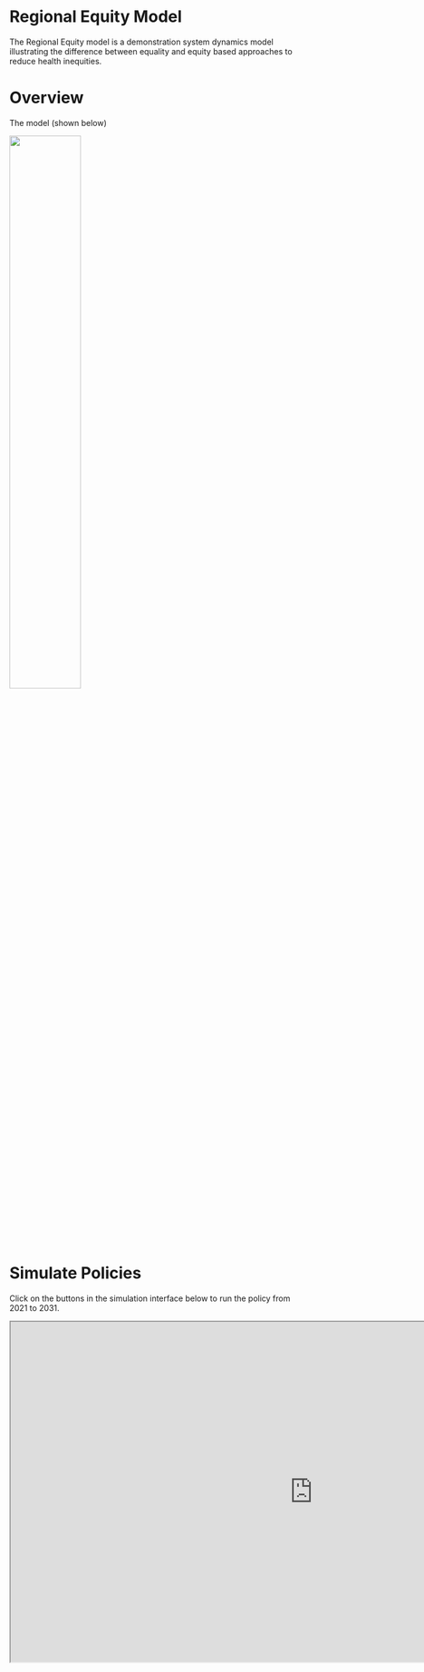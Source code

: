 # Regional Equity Model

The Regional Equity model is a demonstration system dynamics model illustrating the difference between equality and equity based approaches to reduce health inequities.

# Overview

The model (shown below) 

<img src="https://user-images.githubusercontent.com/8854922/189572235-d5a51cc2-4f62-4fa7-97fc-7f8863caf1f6.png" width="50%">


# Simulate Policies

Click on the buttons in the simulation interface below to run the policy from 2021 to 2031. 

<iframe src="https://exchange.iseesystems.com/public/psh/hei-demo/index.html#page1" width="1066px" height="600px"></iframe>
